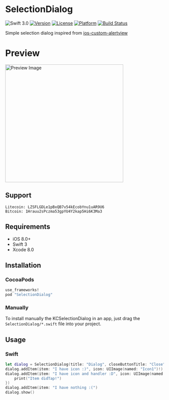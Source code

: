 # SelectionDialog
![Swift 3.0](https://img.shields.io/badge/Swift-3.0-orange.svg)
[![Version](https://img.shields.io/cocoapods/v/SelectionDialog.svg?style=flat)](http://cocoapods.org/pods/selectiondialog)
[![License](https://img.shields.io/cocoapods/l/SelectionDialog.svg?style=flat)](http://cocoapods.org/pods/selectiondialog)
[![Platform](https://img.shields.io/cocoapods/p/SelectionDialog.svg?style=flat)](http://cocoapods.org/pods/selectiondialog)
[![Build Status](https://travis-ci.org/kciter/SelectionDialog.svg?branch=master)](https://travis-ci.org/kciter/SelectionDialog)

Simple selection dialog inspired from [ios-custom-alertview](https://github.com/wimagguc/ios-custom-alertview)

# Preview
<img src="https://github.com/kciter/SelectionDialog/raw/master/Images/preview.png" width='375px' alt="Preview Image">

## Support
```
Litecoin: LZSFLGDLe1pBxQB7v54kEcobYnu1uAR9U6
Bitcoin: 1Hrauu2sPczma53gpYU4Y2kap5Hi6K3Ma3
```

## Requirements
* iOS 8.0+
* Swift 3
* Xcode 8.0
 
## Installation
### CocoaPods
```ruby
use_frameworks!
pod "SelectionDialog"
```
### Manually
To install manually the KCSelectionDialog in an app, just drag the `SelectionDialog/*.swift` file into your project.

## Usage
### Swift
```swift
let dialog = SelectionDialog(title: "Dialog", closeButtonTitle: "Close")
dialog.addItem(item: "I have icon :)", icon: UIImage(named: "Icon1")!)
dialog.addItem(item: "I have icon and handler :D", icon: UIImage(named: "Icon2")!, didTapHandler: { () in
    print("Item didTap!")
})
dialog.addItem(item: "I have nothing :(")
dialog.show()
```
